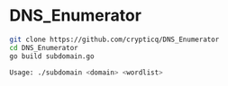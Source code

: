 # DNS_Enumerator


```bash
git clone https://github.com/crypticq/DNS_Enumerator
cd DNS_Enumerator
go build subdomain.go 
```


```bash
Usage: ./subdomain <domain> <wordlist>
```
